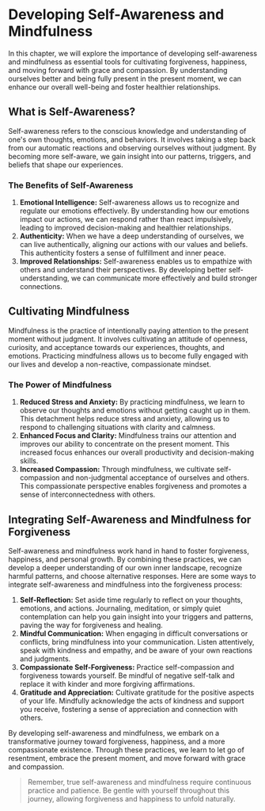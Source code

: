 Developing Self-Awareness and Mindfulness
====================================================

In this chapter, we will explore the importance of developing self-awareness and mindfulness as essential tools for cultivating forgiveness, happiness, and moving forward with grace and compassion. By understanding ourselves better and being fully present in the present moment, we can enhance our overall well-being and foster healthier relationships.

What is Self-Awareness?
-----------------------

Self-awareness refers to the conscious knowledge and understanding of one's own thoughts, emotions, and behaviors. It involves taking a step back from our automatic reactions and observing ourselves without judgment. By becoming more self-aware, we gain insight into our patterns, triggers, and beliefs that shape our experiences.

### The Benefits of Self-Awareness

1. **Emotional Intelligence:** Self-awareness allows us to recognize and regulate our emotions effectively. By understanding how our emotions impact our actions, we can respond rather than react impulsively, leading to improved decision-making and healthier relationships.
2. **Authenticity:** When we have a deep understanding of ourselves, we can live authentically, aligning our actions with our values and beliefs. This authenticity fosters a sense of fulfillment and inner peace.
3. **Improved Relationships:** Self-awareness enables us to empathize with others and understand their perspectives. By developing better self-understanding, we can communicate more effectively and build stronger connections.

Cultivating Mindfulness
-----------------------

Mindfulness is the practice of intentionally paying attention to the present moment without judgment. It involves cultivating an attitude of openness, curiosity, and acceptance towards our experiences, thoughts, and emotions. Practicing mindfulness allows us to become fully engaged with our lives and develop a non-reactive, compassionate mindset.

### The Power of Mindfulness

1. **Reduced Stress and Anxiety:** By practicing mindfulness, we learn to observe our thoughts and emotions without getting caught up in them. This detachment helps reduce stress and anxiety, allowing us to respond to challenging situations with clarity and calmness.
2. **Enhanced Focus and Clarity:** Mindfulness trains our attention and improves our ability to concentrate on the present moment. This increased focus enhances our overall productivity and decision-making skills.
3. **Increased Compassion:** Through mindfulness, we cultivate self-compassion and non-judgmental acceptance of ourselves and others. This compassionate perspective enables forgiveness and promotes a sense of interconnectedness with others.

Integrating Self-Awareness and Mindfulness for Forgiveness
----------------------------------------------------------

Self-awareness and mindfulness work hand in hand to foster forgiveness, happiness, and personal growth. By combining these practices, we can develop a deeper understanding of our own inner landscape, recognize harmful patterns, and choose alternative responses. Here are some ways to integrate self-awareness and mindfulness into the forgiveness process:

1. **Self-Reflection:** Set aside time regularly to reflect on your thoughts, emotions, and actions. Journaling, meditation, or simply quiet contemplation can help you gain insight into your triggers and patterns, paving the way for forgiveness and healing.
2. **Mindful Communication:** When engaging in difficult conversations or conflicts, bring mindfulness into your communication. Listen attentively, speak with kindness and empathy, and be aware of your own reactions and judgments.
3. **Compassionate Self-Forgiveness:** Practice self-compassion and forgiveness towards yourself. Be mindful of negative self-talk and replace it with kinder and more forgiving affirmations.
4. **Gratitude and Appreciation:** Cultivate gratitude for the positive aspects of your life. Mindfully acknowledge the acts of kindness and support you receive, fostering a sense of appreciation and connection with others.

By developing self-awareness and mindfulness, we embark on a transformative journey toward forgiveness, happiness, and a more compassionate existence. Through these practices, we learn to let go of resentment, embrace the present moment, and move forward with grace and compassion.
> Remember, true self-awareness and mindfulness require continuous practice and patience. Be gentle with yourself throughout this journey, allowing forgiveness and happiness to unfold naturally.
